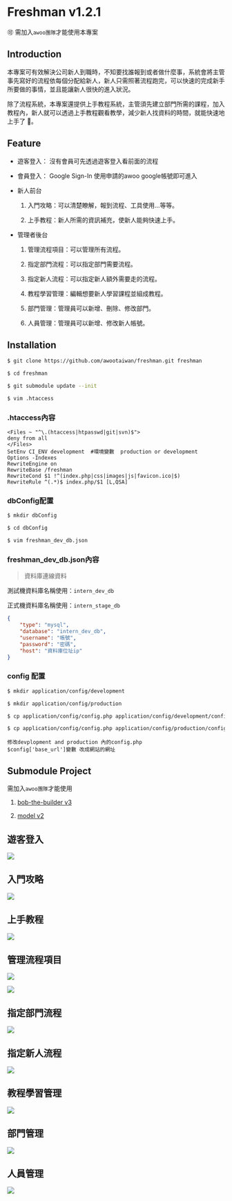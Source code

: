 Freshman v1.2.1
===

:accept: 需加入`awoo團隊`才能使用本專案 

## Introduction

本專案可有效解決公司新人到職時，不知要找誰報到或者做什麼事，系統會將主管事先寫好的流程依每個分配給新人，新人只需照著流程跑完，可以快速的完成新手所要做的事情，並且能讓新人很快的進入狀況。

除了流程系統，本專案還提供上手教程系統，主管須先建立部門所需的課程，加入教程內，新人就可以透過上手教程觀看教學，減少新人找資料的時間，就能快速地上手了 :100:。 

## Feature

* 遊客登入： 沒有會員可先透過遊客登入看前面的流程

* 會員登入： Google Sign-In 使用申請的awoo google帳號即可進入

* 新人前台

    1. 入門攻略：可以清楚瞭解，報到流程、工具使用…等等。

    2. 上手教程：新人所需的資訊補充，使新人能夠快速上手。

* 管理者後台

    1. 管理流程項目：可以管理所有流程。
    
    2. 指定部門流程：可以指定部門需要流程。
    
    3. 指定新人流程：可以指定新人額外需要走的流程。
    
    4. 教程學習管理：編輯想要新人學習課程並組成教程。
    
    5. 部門管理：管理員可以新增、刪除、修改部門。
    
    6. 人員管理：管理員可以新增、修改新人帳號。

## Installation

``` bash
$ git clone https://github.com/awootaiwan/freshman.git freshman

$ cd freshman

$ git submodule update --init

$ vim .htaccess
```

### .htaccess內容

``` shell
<Files ~ "^\.(htaccess|htpasswd|git|svn)$">
deny from all
</Files>
SetEnv CI_ENV development  #環境變數  production or development
Options -Indexes
RewriteEngine on
RewriteBase /freshman
RewriteCond $1 !^(index.php|css|images|js|favicon.ico|$)
RewriteRule ^(.*)$ index.php/$1 [L,QSA]

```
### dbConfig配置

``` bash
$ mkdir dbConfig

$ cd dbConfig

$ vim freshman_dev_db.json
```

### freshman_dev_db.json內容
> 資料庫連線資料

測試機資料庫名稱使用：`intern_dev_db`  

正式機資料庫名稱使用：`intern_stage_db`
```json
{ 
    "type": "mysql",
    "database": "intern_dev_db",   
    "username": "帳號",
    "password": "密碼",
    "host": "資料庫位址ip"
}
```
### config 配置
``` bash
$ mkdir application/config/development

$ mkdir application/config/production

$ cp application/config/config.php application/config/development/config.php

$ cp application/config/config.php application/config/production/config.php
```
```
修改devplopment and production 內的config.php 
$config['base_url']變數 改成網站的網址
```
## Submodule Project

需加入`awoo團隊`才能使用

1. [bob-the-builder v3](https://github.com/awootaiwan/bob-the-builder)

2. [model v2](https://github.com/awootaiwan/model)

## 遊客登入

![](https://github.com/awootaiwan/freshman/blob/master/images/gifs/%E9%81%8A%E5%AE%A2%E7%99%BB%E5%85%A5.gif)

## 入門攻略

![](https://github.com/awootaiwan/freshman/blob/master/images/gifs/%E5%85%A5%E9%96%80%E6%94%BB%E7%95%A5.gif)

## 上手教程

![](https://github.com/awootaiwan/freshman/blob/master/images/gifs/%E4%B8%8A%E6%89%8B%E6%95%99%E7%A8%8B.gif)

## 管理流程項目

![](https://github.com/awootaiwan/freshman/blob/master/images/gifs/%E6%B5%81%E7%A8%8B%E9%A0%85%E7%9B%AE%E7%AE%A1%E7%90%86.gif)

![](https://github.com/awootaiwan/freshman/blob/master/images/gifs/%E9%A0%85%E7%9B%AE%E6%B5%81%E7%A8%8B%E6%8E%92%E5%BA%8F.gif)

## 指定部門流程

![](https://github.com/awootaiwan/freshman/blob/master/images/gifs/%E6%8C%87%E5%AE%9A%E9%83%A8%E9%96%80%E6%B5%81%E7%A8%8B.gif)

## 指定新人流程

![](https://github.com/awootaiwan/freshman/blob/master/images/gifs/%E6%8C%87%E5%AE%9A%E6%96%B0%E4%BA%BA%E6%B5%81%E7%A8%8B.gif)

## 教程學習管理

![](https://github.com/awootaiwan/freshman/blob/master/images/gifs/%E6%95%99%E7%A8%8B%E7%AE%A1%E7%90%86.gif)

## 部門管理

![](https://github.com/awootaiwan/freshman/blob/master/images/gifs/%E9%83%A8%E9%96%80%E7%AE%A1%E7%90%86.gif)

## 人員管理

![](https://github.com/awootaiwan/freshman/blob/master/images/gifs/%E4%BA%BA%E5%93%A1%E7%AE%A1%E7%90%86.gif)